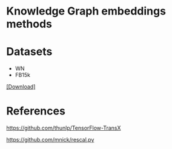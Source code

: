 # Knowledge Graph embeddings methods 

# Datasets
- WN
- FB15k


[[Download]](https://github.com/aalzeitoun/algorithms/tree/master/datasets)

# References
https://github.com/thunlp/TensorFlow-TransX

https://github.com/mnick/rescal.py



